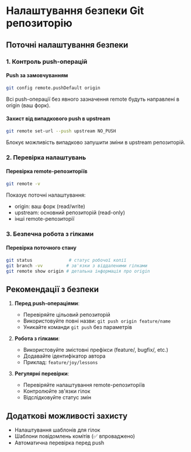 # Налаштування безпеки Git репозиторію

## Поточні налаштування безпеки

### 1. Контроль push-операцій

#### Push за замовчуванням
```bash
git config remote.pushDefault origin
```
Всі push-операції без явного зазначення remote будуть направлені в origin (ваш форк).

#### Захист від випадкового push в upstream
```bash
git remote set-url --push upstream NO_PUSH
```
Блокує можливість випадково запушити зміни в upstream репозиторій.

### 2. Перевірка налаштувань

#### Перевірка remote-репозиторіїв
```bash
git remote -v
```
Показує поточні налаштування:
- origin: ваш форк (read/write)
- upstream: основний репозиторій (read-only)
- інші remote-репозиторії

### 3. Безпечна робота з гілками

#### Перевірка поточного стану
```bash
git status              # статус робочої копії
git branch -vv         # зв'язки з віддаленими гілками
git remote show origin # детальна інформація про origin
```

## Рекомендації з безпеки

1. **Перед push-операціями**:
   - Перевіряйте цільовий репозиторій
   - Використовуйте повні назви: `git push origin feature/name`
   - Уникайте команди `git push` без параметрів

2. **Робота з гілками**:
   - Використовуйте змістовні префікси (feature/, bugfix/, etc.)
   - Додавайте ідентифікатор автора
   - Приклад: `feature/joy/lessons`

3. **Регулярні перевірки**:
   - Перевіряйте налаштування remote-репозиторіїв
   - Контролюйте зв'язки гілок
   - Відслідковуйте статус змін

## Додаткові можливості захисту

- Налаштування шаблонів для гілок
- Шаблони повідомлень комітів (✅ впроваджено)
- Автоматична перевірка перед push
